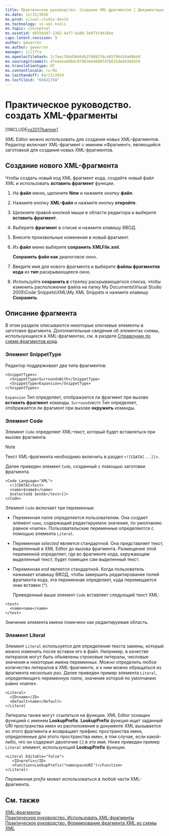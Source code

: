 ```yaml
---
title: Практическое руководство. Создание XML-фрагментов | Документация Майкрософт
ms.date: 11/15/2016
ms.prod: visual-studio-dev14
ms.technology: vs-xml-tools
ms.topic: conceptual
ms.assetid: d8556dd7-1382-4af7-ba80-3e873c9416be
caps.latest.revision: 9
author: gewarren
ms.author: gewarren
manager: jillfra
ms.openlocfilehash: 2c7eecfb6d56d4db378882f6cd45f96454a086dd
ms.sourcegitcommit: 47eeeeadd84c879636e9d48747b615de69384356
ms.translationtype: HT
ms.contentlocale: ru-RU
ms.lasthandoff: 04/23/2019
ms.locfileid: "63421734"
---
```

# <a name="how-to-create-xml-snippets"></a>Практическое руководство. создать XML-фрагменты
[!INCLUDE[vs2017banner](../includes/vs2017banner.md)]

XML Editor можно использовать для создания новых XML-фрагментов. Редактор включает XML-фрагмент с именем «Фрагмент», являющийся заготовкой для создания новых XML-фрагментов.  
  
## <a name="to-create-a-new-xml-snippet"></a>Создание нового XML-фрагмента  
 Чтобы создать новый код XML фрагмент кода, создайте новый файл XML и использовать **вставить фрагмент** функции.  
  
1. На **файл** меню, щелкните **New** и нажмите кнопку **файл**.  
  
2. Нажмите кнопку **XML-файл** и нажмите кнопку **откройте**.  
  
3. Щелкните правой кнопкой мыши в области редактора и выберите **вставить фрагмент**.  
  
4. Выберите **фрагмент** в списке и нажмите клавишу ВВОД.  
  
5. Внесите произвольные изменения в новый фрагмент.  
  
6. Из **файл** меню выберите **сохранить XMLFile.xml**.  
  
     **Сохранить файл как** диалоговое окно.  
  
7. Введите имя для нового фрагмента и выберите **файлы фрагментов кода** из **тип** раскрывающееся окно.  
  
8. Используйте **сохранить в** стрелку раскрывающегося списка, чтобы изменить расположение файла на папку My Documents\Visual Studio 2005\Code Snippets\XML\My XML Snippets и нажмите клавишу **Сохранить**.  
  
## <a name="snippet-description"></a>Описание фрагмента  
 В этом разделе описываются некоторые ключевые элементы в заготовке фрагмента. Дополнительные сведения об элементах схемы, использующихся в XML-фрагментах, см. в разделе [Справочник по схеме фрагментов кода](../ide/code-snippets-schema-reference.md).  
  
### <a name="snippettype-element"></a>Элемент SnippetType  
 Редактор поддерживает два типа фрагментов:  
  
```  
<SnippetTypes>  
  <SnippetType>SurroundsWith</SnippetType>  
  <SnippetType>Expansion</SnippetType>  
</SnippetTypes>  
```  
  
 `Expansion` Тип определяет, отображается ли фрагмент при вызове **вставить фрагмент** команды. `SurroundsWith` Тип определяет, отображается ли фрагмент при вызове **окружить** команды.  
  
### <a name="code-element"></a>Элемент Code  
 Элемент `Code` определяет XML-текст, который будет вставляться при вызове фрагмента.  
  
> [!NOTE]
> Текст XML-фрагмента необходимо включить в раздел `<![CDATA[...]]>`.  
  
 Далее приведен элемент `Code`, созданный с помощью заготовки фрагмента.  
  
```  
<Code Language="XML">  
  <![CDATA[<test>  
  <name>$name$</name>  
  $selected$ $end$</test>]]>  
</Code>  
```  
  
 Элемент `Code` включает три переменные.  
  
- Переменная $name$ определяется пользователем. Она создает элемент `name`, содержащий редактируемое значение, по умолчанию равное «name». Пользовательские переменные определяются с помощью элемента `Literal`.  
  
- Переменная $selected$ является стандартной. Она представляет текст, выделенный в XML Editor до вызова фрагмента. Размещение этой переменной определяет, где во фрагменте кода, окружающем выделенный текст, будет помещен сам выделенный текст.  
  
- Переменная $end$ является стандартной. Когда пользователь нажимает клавишу ВВОД, чтобы завершить редактирование полей фрагмента кода, эта переменная определяет, куда перемещается знак вставки (^).  
  
  Приведенный выше элемент `Code` вставляет следующий текст XML:  
  
```  
<test>  
  <name>name</name>  
</test>  
```  
  
 Значение элемента имени помечено как редактируемая область.  
  
### <a name="literal-element"></a>Элемент Literal  
 Элемент `Literal` используется для определения текста замены, который можно изменить после вставки его в файл. Например, в качестве литералов могут быть объявлены строковые литералы, числовые значения и некоторые имена переменных. Можно определить любое количество литералов в XML-фрагменте, и к ним можно обращаться из фрагмента несколько раз. Далее приведен пример элемента `Literal`, определяющего переменную $name$, значение которой по умолчанию равно «name».  
  
```  
<Literal>  
  <ID>name</ID>  
  <Default>name</Default>  
</Literal  
```  
  
 Литералы также могут ссылаться на функции. XML Editor оснащен функцией с именем **LookupPrefix**. **LookupPrefix** функция ищет заданный URI пространства имен из расположения в документе XML вызывается из этого фрагмента и возвращает префикс пространства имен, определенные для этого пространства имен, в том случае, если какой-либо, что он содержит двоеточие (:) в это имя. Ниже приведен пример `Literal` элемент, использующий **LookupPrefix** функции.  
  
```  
<Literal Editable="false">  
   <ID>prefix</ID>  
   <Function>LookupPrefix("namespaceURI")</Function>  
</Literal>  
```  
  
 Переменная $prefix$ может использоваться в любой части XML-фрагмента.  
  
## <a name="see-also"></a>См. также  
 [XML-фрагменты](../xml-tools/xml-snippets.md)   
 [Практическое руководство. Использовать XML-фрагменты](../xml-tools/how-to-use-xml-snippets.md)   
 [Практическое руководство. Формирование фрагмента XML из схемы XML](../xml-tools/how-to-generate-an-xml-snippet-from-an-xml-schema.md)
